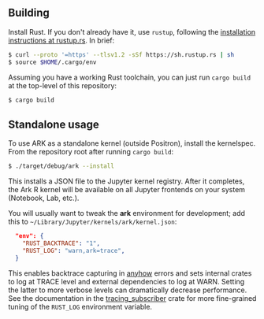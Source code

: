 ## Building

Install Rust. If you don't already have it, use `rustup`, following the [installation instructions at rustup.rs](https://rustup.rs/). In brief:

```bash
$ curl --proto '=https' --tlsv1.2 -sSf https://sh.rustup.rs | sh
$ source $HOME/.cargo/env
```

Assuming you have a working Rust toolchain, you can just run `cargo build` at the top-level of this repository:

```sh
$ cargo build
```


## Standalone usage

To use ARK as a standalone kernel (outside Positron), install the kernelspec. From the repository root after running `cargo build`:

```sh
$ ./target/debug/ark --install
```

This installs a JSON file to the Jupyter kernel registry. After it completes, the Ark R kernel will be available on all Jupyter frontends on your system (Notebook, Lab, etc.).

You will usually want to tweak the **ark** environment for development; add this to `~/Library/Jupyter/kernels/ark/kernel.json`:

```json
  "env": {
    "RUST_BACKTRACE": "1",
    "RUST_LOG": "warn,ark=trace",
  }
```

This enables backtrace capturing in [anyhow](https://docs.rs/anyhow) errors and sets internal crates to log at TRACE level and external dependencies to log at WARN. Setting the latter to more verbose levels can dramatically decrease performance. See the documentation in the [tracing_subscriber](https://docs.rs/tracing-subscriber/latest/tracing_subscriber/filter/struct.EnvFilter.html) crate for more fine-grained tuning of the `RUST_LOG` environment variable.

